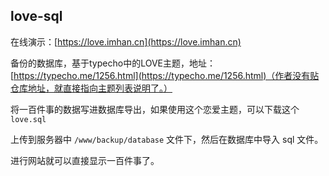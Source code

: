 ## love-sql

在线演示：[https://love.imhan.cn](https://love.imhan.cn)

备份的数据库，基于typecho中的LOVE主题，地址：[https://typecho.me/1256.html](https://typecho.me/1256.html)（作者没有贴仓库地址，就直接指向主题列表说明了。）

将一百件事的数据写进数据库导出，如果使用这个恋爱主题，可以下载这个 `love.sql` 

上传到服务器中 `/www/backup/database` 文件下，然后在数据库中导入 sql 文件。

进行网站就可以直接显示一百件事了。

